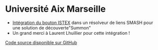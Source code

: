 # Université Aix Marseille

* [Intégration du bouton ISTEX](https://doc.istex.fr/users/integration/ent-web/#bouton-istex-integre) dans un résolveur de liens SMASH pour une solution de découverte"Summon"
* Un grand merci à Laurent Lhuillier pour cette intégration !

[Code source disponible sur GitHub](https://github.com/SCD-Aix-Marseille-Universite/SMASH/blob/master/resolver.js#L726-L746)

